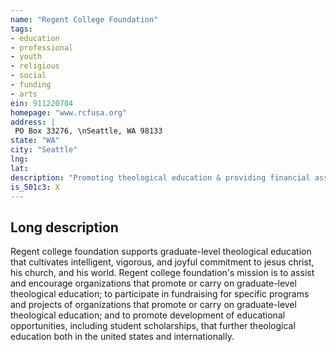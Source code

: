 ```yaml
---
name: "Regent College Foundation"
tags:
- education
- professional
- youth
- religious
- social
- funding
- arts
ein: 911220704
homepage: "www.rcfusa.org"
address: |
 PO Box 33276, \nSeattle, WA 98133
state: "WA"
city: "Seattle"
lng: 
lat: 
description: "Promoting theological education & providing financial assistance to theological education institutions. "
is_501c3: X
---
```


## Long description

Regent college foundation supports graduate-level theological education that cultivates intelligent, vigorous, and joyful commitment to jesus christ, his church, and his world. Regent college foundation's mission is to assist and encourage organizations that promote or carry on graduate-level theological education; to participate in fundraising for specific programs and projects of organizations that promote or carry on graduate-level theological education; and to promote development of educational opportunities, including student scholarships, that further theological education both in the united states and internationally. 
